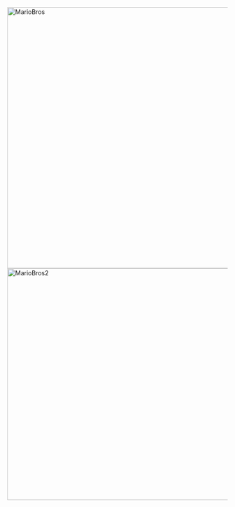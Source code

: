 <img width="1329" height="595" alt="MarioBros" src="https://github.com/user-attachments/assets/c8f9d720-43bc-48ad-97de-b885754d44e5" />
<img width="565" height="528" alt="MarioBros2" src="https://github.com/user-attachments/assets/3263a739-d9d2-4e17-9003-4d78db9cabdf" />
